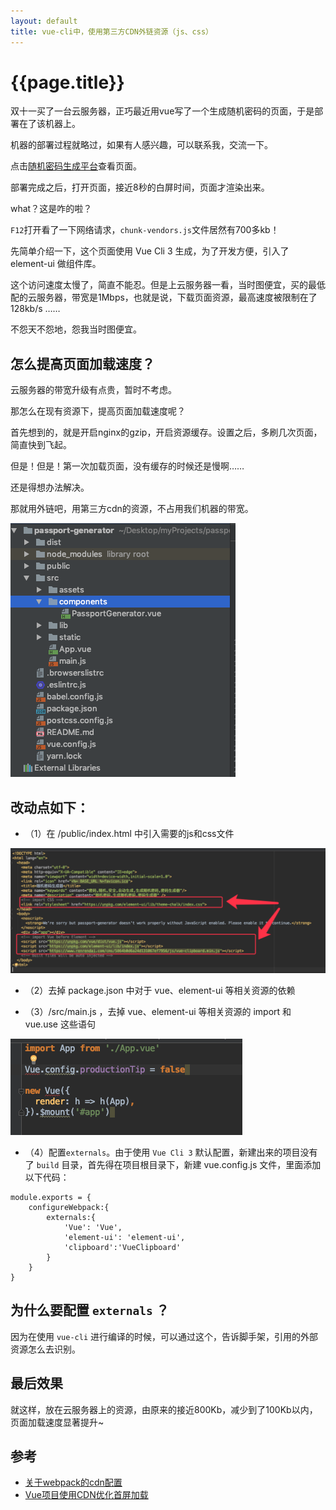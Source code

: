 ```yaml
---
layout: default
title: vue-cli中，使用第三方CDN外链资源（js、css）
---
```


# {{page.title}}

双十一买了一台云服务器，正巧最近用vue写了一个生成随机密码的页面，于是部署在了该机器上。

机器的部署过程就略过，如果有人感兴趣，可以联系我，交流一下。

点击[随机密码生成平台](http://password.ecool.fun/)查看页面。

部署完成之后，打开页面，接近8秒的白屏时间，页面才渲染出来。

what？这是咋的啦？

`F12`打开看了一下网络请求，`chunk-vendors.js`文件居然有700多kb！

先简单介绍一下，这个页面使用 Vue Cli 3 生成，为了开发方便，引入了 element-ui 做组件库。

这个访问速度太慢了，简直不能忍。但是上云服务器一看，当时图便宜，买的最低配的云服务器，带宽是1Mbps，也就是说，下载页面资源，最高速度被限制在了 128kb/s ……

不怨天不怨地，怨我当时图便宜。

## 怎么提高页面加载速度？

云服务器的带宽升级有点贵，暂时不考虑。

那怎么在现有资源下，提高页面加载速度呢？

首先想到的，就是开启nginx的gzip，开启资源缓存。设置之后，多刷几次页面，简直快到飞起。

但是！但是！第一次加载页面，没有缓存的时候还是慢啊……

还是得想办法解决。

那就用外链吧，用第三方cdn的资源，不占用我们机器的带宽。

![代码目录](/static/2018/11/23/QQ20181123-161809.png)

## 改动点如下：

* （1）在 /public/index.html 中引入需要的js和css文件

![index.html](/static/2018/11/23/QQ20181123-162513.png)

* （2）去掉 package.json 中对于 vue、element-ui 等相关资源的依赖

* （3）/src/main.js ，去掉 vue、element-ui 等相关资源的 import 和 vue.use 这些语句

![main.js](/static/2018/11/23/QQ20181123-162930.png)

* （4）配置`externals`。由于使用 `Vue Cli 3` 默认配置，新建出来的项目没有了 `build` 目录，首先得在项目根目录下，新建 vue.config.js 文件，里面添加以下代码：

```
module.exports = {
    configureWebpack:{
        externals:{
            'Vue': 'Vue',
            'element-ui': 'element-ui',
            'clipboard':'VueClipboard'
        }
    }
}
```

## 为什么要配置 `externals` ？ 

因为在使用 `vue-cli` 进行编译的时候，可以通过这个，告诉脚手架，引用的外部资源怎么去识别。

## 最后效果

就这样，放在云服务器上的资源，由原来的接近800Kb，减少到了100Kb以内，页面加载速度显著提升~

## 参考

* [关于webpack的cdn配置](https://www.cnblogs.com/axel10/p/9483754.html)
* [Vue项目使用CDN优化首屏加载](http://www.cnblogs.com/Fordestiny/p/8684556.html)



